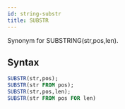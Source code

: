 ```yaml
---
id: string-substr
title: SUBSTR
---
```


Synonym for SUBSTRING(str,pos,len).

## Syntax

```sql
SUBSTR(str,pos);
SUBSTR(str FROM pos);
SUBSTR(str,pos,len);
SUBSTR(str FROM pos FOR len)
```
